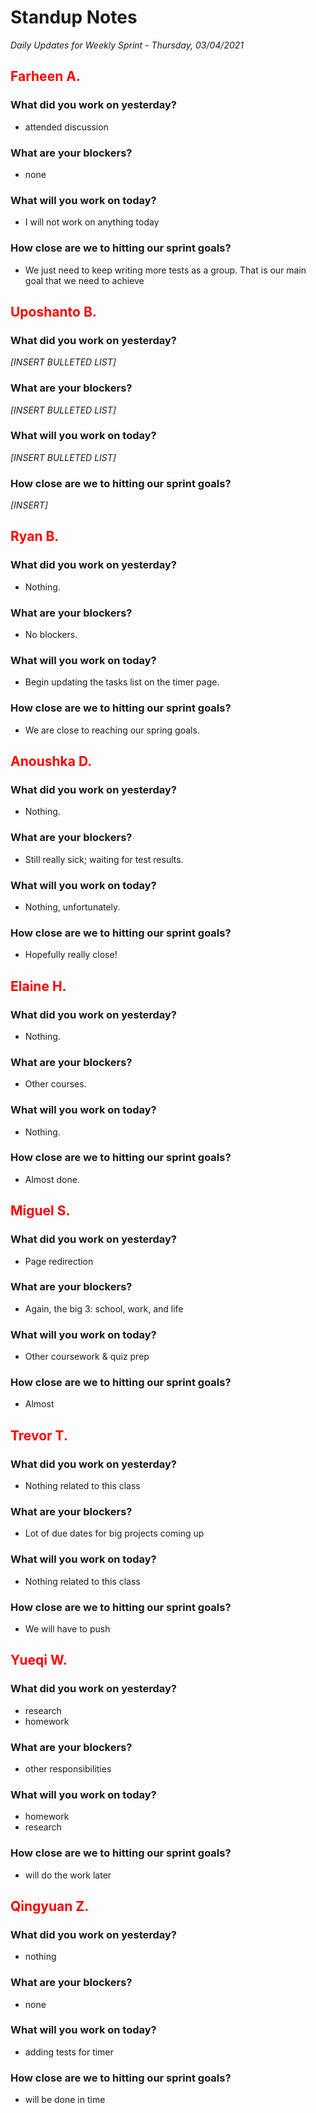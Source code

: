 # Standup Notes
*Daily Updates for Weekly Sprint - Thursday, 03/04/2021*

## <span style="color: red;">Farheen A.</span> 

### What did you work on yesterday?
- attended discussion

### What are your blockers?
- none

### What will you work on today?
- I will not work on anything today
### How close are we to hitting our sprint goals?
- We just need to keep writing more tests as a group. That is our main goal that we need to achieve

## <span style="color: red;">Uposhanto B.</span> 

### What did you work on yesterday?
*[INSERT BULLETED LIST]*

### What are your blockers?
*[INSERT BULLETED LIST]*

### What will you work on today?
*[INSERT BULLETED LIST]*

### How close are we to hitting our sprint goals?
*[INSERT]*

## <span style="color: red;">Ryan B.</span>

### What did you work on yesterday?
- Nothing.

### What are your blockers?
- No blockers.

### What will you work on today?
- Begin updating the tasks list on the timer page.

### How close are we to hitting our sprint goals?
- We are close to reaching our spring goals.

## <span style="color: red;">Anoushka D.</span>

### What did you work on yesterday?
- Nothing.

### What are your blockers?
- Still really sick; waiting for test results.

### What will you work on today?
- Nothing, unfortunately.

### How close are we to hitting our sprint goals?
- Hopefully really close!

## <span style="color: red;">Elaine H.</span>

### What did you work on yesterday?
- Nothing.

### What are your blockers?
- Other courses. 

### What will you work on today?
- Nothing.

### How close are we to hitting our sprint goals?
- Almost done.

## <span style="color: red;">Miguel S.</span>

### What did you work on yesterday?
- Page redirection

### What are your blockers?
- Again, the big 3: school, work, and life

### What will you work on today?
- Other coursework & quiz prep

### How close are we to hitting our sprint goals?
- Almost

## <span style="color: red;">Trevor T.</span>

### What did you work on yesterday?
- Nothing related to this class

### What are your blockers?
- Lot of due dates for big projects coming up

### What will you work on today?
- Nothing related to this class

### How close are we to hitting our sprint goals?
- We will have to push

## <span style="color: red;">Yueqi W.</span>

### What did you work on yesterday?
- research
- homework

### What are your blockers?
- other responsibilities

### What will you work on today?
- homework
- research

### How close are we to hitting our sprint goals?
- will do the work later

## <span style="color: red;">Qingyuan Z.</span>

### What did you work on yesterday?
- nothing

### What are your blockers?
- none

### What will you work on today?
- adding tests for timer

### How close are we to hitting our sprint goals?
- will be done in time
